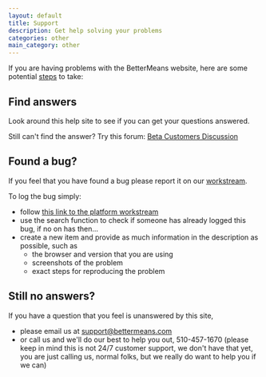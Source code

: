```yaml
---
layout: default
title: Support
description: Get help solving your problems
categories: other
main_category: other
---
```


If you are having problems with the BetterMeans website, here are some potential [steps](/joining) to take:

Find answers
------------

Look around this help site to see if you can get your questions answered.

Still can't find the answer? 
Try this forum: <a href="https://secure.bettermeans.com/projects/21/boards/39">Beta Customers Discussion</a>

Found a bug?
------------

If you feel that you have found a bug please report it on our <a href="http://bettermeans.com/projects/2/dashboard">workstream</a>.

To log the bug simply:
* follow <a href="http://bettermeans.com/projects/2/dashboard">this link to the platform workstream</a>
* use the search function to check if someone has already logged this bug, if no on has then...
* create a new item and provide as much information in the description as possible, such as
  * the browser and version that you are using
  * screenshots of the problem
  * exact steps for reproducing the problem

Still no answers?
-----------------
If you have a question that you feel is unanswered by this site,

* please email us at <a href="mailto:support@bettermeans.com">support@bettermeans.com</a>
* or call us and we'll do our best to help you out, 510-457-1670 (please keep in mind this is not 24/7 customer support, we don't have that yet, you are just calling us, normal folks, but we really do want to help you if we can)